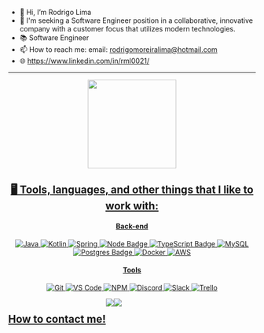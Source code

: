 - 👋 Hi, I’m Rodrigo Lima
- 🌱 I'm seeking a Software Engineer position in a collaborative, innovative company with a customer focus that utilizes modern technologies.
- 📚 Software Engineer 
- 📫 How to reach me: email: <a href = "mailto: rodrigomoreiralima@hotmail.com">rodrigomoreiralima@hotmail.com</a>
- 🌐 <a href="https://www.linkedin.com/in/rml0021/">https://www.linkedin.com/in/rml0021/</a>
<hr/>

<div align="center">
  <a href="https://github.com/rodriigolima">
  <img height="180em" src="https://github-readme-stats.vercel.app/api?username=rodriigolima&show_icons=true&theme=tokyonight&include_all_commits=true&count_private=true"/>
  
  
## 🖥️ Tools, languages, and other things that I like to work with:


#### **Back-end**

![Java](https://img.shields.io/badge/Java-ED8B00?style=for-the-badge&logo=java&logoColor=white)
![Kotlin](https://img.shields.io/badge/Kotlin-0095D5?&style=for-the-badge&logo=kotlin&logoColor=white)
![Spring](https://img.shields.io/badge/Spring-6DB33F?style=for-the-badge&logo=spring&logoColor=white)
![Node Badge](https://img.shields.io/badge/Node.js-339933?style=for-the-badge&logo=nodedotjs&logoColor=white)
![TypeScript Badge](https://img.shields.io/badge/TypeScript-007ACC?style=for-the-badge&logo=typescript&logoColor=white)
![MySQL](https://img.shields.io/badge/MySQL-00000F?style=for-the-badge&logo=mysql&logoColor=white)
![Postgres Badge](https://img.shields.io/badge/PostgreSQL-316192?style=for-the-badge&logo=postgresql&logoColor=white)
![Docker](https://img.shields.io/badge/Docker-000000?style=for-the-badge&logo=docker&logoColor=white)
![AWS](https://img.shields.io/badge/Amazon%20AWS-232F3E.svg?style=for-the-badge&logo=Amazon-AWS&logoColor=white)

#### **Tools**

![Git](https://img.shields.io/badge/Git-F05032?style=for-the-badge&logo=git&logoColor=white)
![VS Code](https://img.shields.io/badge/VS_Code-0078D4?style=for-the-badge&logo=visual%20studio%20code&logoColor=white)
![NPM](https://img.shields.io/badge/NPM-FFF?style=for-the-badge&logo=npm)
![Discord](https://img.shields.io/badge/Discord-5865F2.svg?style=for-the-badge&logo=Discord&logoColor=white)
![Slack](https://img.shields.io/badge/Slack-4A154B?style=for-the-badge&logo=slack&logoColor=white)
![Trello](https://img.shields.io/badge/Trello-0079BF?style=for-the-badge&logo=trello&logoColor=white)

  
</div>

<div style="display: flex" align="center">
   <h2 align="center">How to contact me!</h2>
   <a href = "mailto:rodrigomoreiralima@hotmail.com"><img src="https://img.shields.io/badge/-Gmail-%23333?style=for-the-badge&logo=gmail&logoColor=white" target="_blank"></a>
   <a href="https://www.linkedin.com/in/rml0021/" target="_blank"><img src="https://img.shields.io/badge/-LinkedIn-%230077B5?style=for-the-badge&logo=linkedin&logoColor=white" target="_blank"></a> 
</div>


